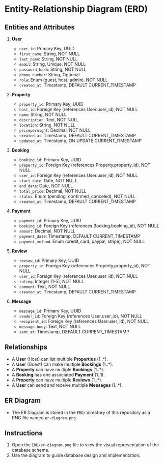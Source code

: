 # Entity-Relationship Diagram (ERD)

## Entities and Attributes

1. **User**
   - `user_id`: Primary Key, UUID
   - `first_name`: String, NOT NULL
   - `last_name`: String, NOT NULL
   - `email`: String, Unique, NOT NULL
   - `password_hash`: String, NOT NULL
   - `phone_number`: String, Optional
   - `role`: Enum (guest, host, admin), NOT NULL
   - `created_at`: Timestamp, DEFAULT CURRENT_TIMESTAMP

2. **Property**
   - `property_id`: Primary Key, UUID
   - `host_id`: Foreign Key (references User.user_id), NOT NULL
   - `name`: String, NOT NULL
   - `description`: Text, NOT NULL
   - `location`: String, NOT NULL
   - `pricepernight`: Decimal, NOT NULL
   - `created_at`: Timestamp, DEFAULT CURRENT_TIMESTAMP
   - `updated_at`: Timestamp, ON UPDATE CURRENT_TIMESTAMP

3. **Booking**
   - `booking_id`: Primary Key, UUID
   - `property_id`: Foreign Key (references Property.property_id), NOT NULL
   - `user_id`: Foreign Key (references User.user_id), NOT NULL
   - `start_date`: Date, NOT NULL
   - `end_date`: Date, NOT NULL
   - `total_price`: Decimal, NOT NULL
   - `status`: Enum (pending, confirmed, canceled), NOT NULL
   - `created_at`: Timestamp, DEFAULT CURRENT_TIMESTAMP

4. **Payment**
   - `payment_id`: Primary Key, UUID
   - `booking_id`: Foreign Key (references Booking.booking_id), NOT NULL
   - `amount`: Decimal, NOT NULL
   - `payment_date`: Timestamp, DEFAULT CURRENT_TIMESTAMP
   - `payment_method`: Enum (credit_card, paypal, stripe), NOT NULL

5. **Review**
   - `review_id`: Primary Key, UUID
   - `property_id`: Foreign Key (references Property.property_id), NOT NULL
   - `user_id`: Foreign Key (references User.user_id), NOT NULL
   - `rating`: Integer (1-5), NOT NULL
   - `comment`: Text, NOT NULL
   - `created_at`: Timestamp, DEFAULT CURRENT_TIMESTAMP

6. **Message**
   - `message_id`: Primary Key, UUID
   - `sender_id`: Foreign Key (references User.user_id), NOT NULL
   - `recipient_id`: Foreign Key (references User.user_id), NOT NULL
   - `message_body`: Text, NOT NULL
   - `sent_at`: Timestamp, DEFAULT CURRENT_TIMESTAMP

## Relationships

- A **User** (Host) can list multiple **Properties** (1..*).
- A **User** (Guest) can make multiple **Bookings** (1..*).
- A **Property** can have multiple **Bookings** (1..*).
- A **Booking** has one associated **Payment** (1..1).
- A **Property** can have multiple **Reviews** (1..*).
- A **User** can send and receive multiple **Messages** (1..*).

## ER Diagram

- The ER Diagram is stored in the `ERD/` directory of this repository as a PNG file named `er-diagram.png`.

## Instructions

1. Open the `ERD/er-diagram.png` file to view the visual representation of the database schema.
2. Use the diagram to guide database design and implementation.
